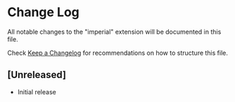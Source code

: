 # Change Log

All notable changes to the "imperial" extension will be documented in this file.

Check [Keep a Changelog](http://keepachangelog.com/) for recommendations on how to structure this file.

## [Unreleased]

- Initial release
